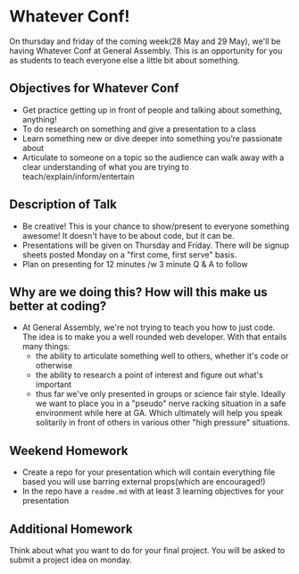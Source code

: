 # Whatever Conf!

On thursday and friday of the coming week(28 May and 29 May), we'll be having Whatever Conf at General Assembly. This is an opportunity for you as students to teach everyone else a little bit about something.

## Objectives for Whatever Conf
- Get practice getting up in front of people and talking about something, anything!
- To do research on something and give a presentation to a class
- Learn something new or dive deeper into something you’re passionate about
- Articulate to someone on a topic so the audience can walk away with a clear understanding of what you are trying to teach/explain/inform/entertain

## Description of Talk
- Be creative! This is your chance to show/present to everyone something awesome! It doesn't have to be about code, but it can be.
- Presentations will be given on Thursday and Friday. There will be signup sheets posted Monday on a "first come, first serve" basis.
- Plan on presenting for 12 minutes /w 3 minute Q & A to follow

## Why are we doing this? How will this make us better at coding?
- At General Assembly, we're not trying to teach you how to just code. The idea is to make you a well rounded web developer. With that entails many things:
  - the ability to articulate something well to others, whether it's code or otherwise
  - the ability to research a point of interest and figure out what's important
  - thus far we've only presented in groups or science fair style. Ideally we want to place you in a "pseudo" nerve racking situation in a safe environment while here at GA. Which ultimately will help you speak solitarily in front of others in various other "high pressure" situations.

## Weekend Homework
- Create a repo for your presentation which will contain everything file based you will use barring external props(which are encouraged!)
- In the repo have a `readme.md` with at least 3 learning objectives for your presentation

## Additional Homework
Think about what you want to do for your final project. You will be asked to submit a project idea on monday.
